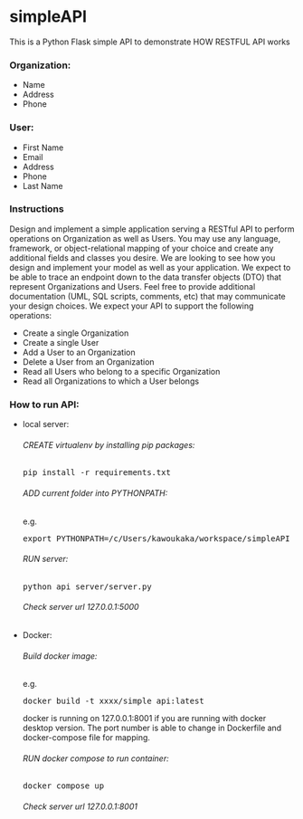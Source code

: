 # simpleAPI
This is a Python Flask simple API to demonstrate HOW RESTFUL API works 

### Organization:
- Name
- Address
- Phone


### User:
- First Name
- Email
- Address
- Phone
- Last Name

### Instructions

Design and implement a simple application serving a RESTful API to perform operations on Organization as well as
Users. You may use any language, framework, or object-relational mapping of your choice and create any additional
fields and classes you desire. We are looking to see how you design and implement your model as well as your
application. We expect to be able to trace an endpoint down to the data transfer objects (DTO) that represent
Organizations and Users. Feel free to provide additional documentation (UML, SQL scripts, comments, etc) that may
communicate your design choices. We expect your API to support the following operations:

- Create a single Organization
- Create a single User
- Add a User to an Organization
- Delete a User from an Organization
- Read all Users who belong to a specific Organization
- Read all Organizations to which a User belongs

### How to run API:

- local server:
  ###### CREATE virtualenv by installing pip packages:
    <pre>pip install -r requirements.txt</pre>
  ###### ADD current folder into PYTHONPATH:
  e.g.  
    <pre>export PYTHONPATH=/c/Users/kawoukaka/workspace/simpleAPI</pre>
  ###### RUN server:
    <pre>python api_server/server.py</pre>
  ###### Check server url 127.0.0.1:5000

- Docker:
  ###### Build docker image:
  e.g.
    <pre>docker build -t xxxx/simple_api:latest</pre>
  docker is running on 127.0.0.1:8001 if you are running with docker desktop version.
  The port number is able to change in Dockerfile and docker-compose file for mapping. 
  ###### RUN docker compose to run container: 
    <pre>docker compose up</pre>
  ###### Check server url 127.0.0.1:8001
